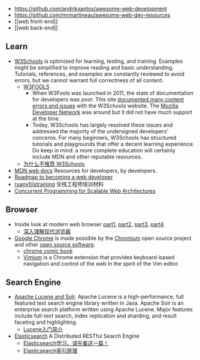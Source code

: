 - https://github.com/andriksantos/awesome-web-development
- https://github.com/mrmartineau/awesome-web-dev-resources
- [[web front-end]]
- [[web back-end]]



## Learn
- [W3Schools](https://www.w3schools.com) is optimized for learning, testing, and training. Examples might be simplified to improve reading and basic understanding. Tutorials, references, and examples are constantly reviewed to avoid errors, but we cannot warrant full correctness of all content.
  - [W3FOOLS](https://www.w3fools.com) 
    - When W3Fools was launched in 2011, the state of documentation for developers was poor. This site [documented many content errors and issues](https://web.archive.org/web/20110412103745/http://w3fools.com) with the W3Schools website. The [Mozilla Developer Network](http://developer.mozilla.org/) was around but it did not have much support at the time. 
    - Today, W3Schools has largely resolved these issues and addressed the majority of the undersigned developers' concerns. For many beginners, W3Schools has structured tutorials and playgrounds that offer a decent learning experience. Do keep in mind: a more complete education will certainly include MDN and other reputable resources.
  - [为什么不推荐 W3Schools](https://zhuanlan.zhihu.com/p/22332152)
- [MDN web docs](http://developer.mozilla.org/) Resources for developers, by developers.
- [Roadmap to becoming a web developer](https://github.com/kamranahmedse/developer-roadmap)
- [ruanyf/jstraining](https://github.com/ruanyf/jstraining) 全栈工程师培训材料
- [Concurrent Programming for Scalable Web Architectures](http://berb.github.io/diploma-thesis/original/)



## Browser
- Inside look at modern web browser [part1](https://developers.google.com/web/updates/2018/09/inside-browser-part1), [part2](https://developers.google.com/web/updates/2018/09/inside-browser-part2), [part3](https://developers.google.com/web/updates/2018/09/inside-browser-part3), [part4](https://developers.google.com/web/updates/2018/09/inside-browser-part4)
  - [深入理解现代浏览器](https://mp.weixin.qq.com/s/6aivgDpvXfiDER7Hu2u2CQ)
- [Google Chrome](https://www.google.com/chrome/) is made possible by the [Chromium](https://www.chromium.org/) open source project and other [open source software](chrome://credits/).
  - [chrome comic book](https://www.google.com/googlebooks/chrome/)
  - [Vimium](https://github.com/philc/vimium) is a Chrome extension that provides keyboard-based navigation and control of the web in the spirit of the Vim editor.



## Search Engine
- [Apache Lucene and Solr](https://github.com/apache/lucene-solr). Apache Lucene is a high-performance, full featured text search engine library written in Java. Apache Solr is an enterprise search platform written using Apache Lucene. Major features include full-text search, index replication and sharding, and result faceting and highlighting.
  - [Lucene入门简介](https://www.cnblogs.com/rodge-run/p/6551152.html)
- [Elasticsearch](https://github.com/elastic/elasticsearch) A Distributed RESTful Search Engine
  - [Elasticsearch学习，请先看这一篇！](https://blog.csdn.net/laoyang360/article/details/52244917)
  - [Elasticsearch索引原理](https://blog.csdn.net/cyony/article/details/65437708)

